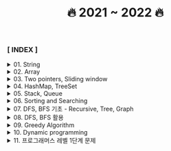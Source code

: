 <div align="center">

<h1>🔥 2021 ~ 2022 🔥 </h1>

</div>

<br>

### **[ INDEX ]**

<details>
<summary>01. String</summary>

1. [문자 찾기](section1/section1_01)
2. [대소문자 변환](section1/section1_02)
3. [문장 속 단어 (indexOf(), substring())](section1/section1_03)
4. [단어 뒤집기 (StringBuilder 이용법 또는 직접뒤집기)](section1/section1_04)
5. [특정 문자 뒤집기 (toCharArray())](section1/section1_05)
6. [중복문자제거](section1/section1_06)
7. [회문문자열](section1/section1_07)
8. [유효한 팰린드롬 (replaceAll 정규식이용)](section1/section1_08)
9. [숫자만 추출](section1/section1_09)
10. [가장 짧은 문자거리](section1/section1_10)
11. [문자열 압축](section1/section1_11)
12. [암호 (replace(), parseInt(string, 2))](section1/section1_12)

</details>

<details>
<summary>02. Array</summary>

1. [큰 수 출력하기](section2/section2_01)
2. [보이는 학생](section2/section2_02)
3. [가위바위보](section2/section2_03)
4. [피보나치 수열](section2/section2_04)
5. [소수 (에라토스테네스 체)](section2/section2_05)
6. [뒤집은 소수](section2/section2_06)
7. [점수계산](section2/section2_07)
8. [등수구하기](section2/section2_08)
9. [격자판 최대합](section2/section2_09)
10. [봉우리](section2/section2_10)
11. [임시반장 정하기](section2/section2_11)
12. [멘토링](section2/section2_12)
</details>

<details>
<summary>03. Two pointers, Sliding window</summary>

1. [두 배열 합치기 (two pointers algorithm)](section3/section3_01)
2. [공통원소 구하기(two pointers algorithm)](section3/section3_02)
3. [최대 매출 (Sliding window)](section3/section3_03)
4. [연속부분 수열 (복합적 문제)](section3/section3_04)
5. [연속된 자연수의 합 (two pointers)](section3/section3_05)
6. [연속된 자연수의 합 (수학)](section3/section3_06)
7. [최대 길이 연속부분 수열 (복합적 문제)](section3/section3_07)
</details>

<details>
<summary>04. HashMap, TreeSet</summary>

1. [학급 회장 (HashMap)](section4/section4_01)
2. [아나그램 (HashMap)](section4/section4_02)
3. [매출액의 종류 (Hash, sliding window)](section4/section4_03)
4. [모든 아나그램 찾기 (Hash, sliding window : 시간복잡도 O(n))](section4/section4_04)
5. [K번째 큰 수](section4/section4_05)
</details>

<details>
<summary>05. Stack, Queue</summary>

1. [올바른 괄호](section5/section5_01)
2. [괄호 문자 제거](section5/section5_02)
3. [크레인 인형뽑기(카카오)](section5/section5_03)
4. [후위식 연산(postfix)](section5/section5_04)
5. [쇠막대기](section5/section5_05)
6. [공주 구하기](section5/section5_06)
7. [교육과정 설계](section5/section5_07)
8. [응급실](section5/section5_08)
</details>

<details>
<summary>06. Sorting and Searching</summary>

1. [선택정렬](section6/section6_01)
2. [버블정렬](section6/section6_02)
3. [삽입정렬](section6/section6_03)
4. [LRU (캐시, 카카오 변형)](section6/section6_04)
5. [중복확인](section6/section6_05)
6. [장난꾸러기](section6/section6_06)
7. [좌표 정렬 (compareTo)](section6/section6_07)
8. [이분검색](section6/section6_08)
9. [뮤직비디오 (결정알고리즘)](section6/section6_09)
10. [마구간 정하기(결정알고리즘)](section6/section6_10)
</details>

<details>
<summary>07. DFS, BFS 기초 - Recursive, Tree, Graph</summary>

1. [재귀함수 (스택프레임)](section7/section7_01)
2. [이진수 출력 (재귀)](section7/section7_02)
3. [팩토리얼](section7/section7_03)
4. [피보나치 재귀 (메모이제이션)](section7/section7_04)
5. [이진트리순회 (DFS : Depth-First Search)](section7/section7_05)
6. [부분집합 구하기 (DFS)](section7/section7_06)
7. [이진트리 레벨탐색 (BFS : Breadth-First Search)](section7/section7_07)
8. [송아지 찾기1 (BFS)](section7/section7_08)
9. [Tree 말단노드까지의 가장 짧은 경로 (DFS)](section7/section7_09)
10. [Tree 말단노드까지의 가장 짧은 경로 (BFS)](section7/section7_10)
11. [경로탐색 (DFS)](section7/section7_11)
12. [경로탐색 (인접리스트, ArrayList)](section7/section7_12)
13. [그래프 최단거리 (BFS)](section7/section7_13)
</details>

<details>
<summary>08. DFS, BFS 활용</summary>

1. [합이 같은 부분집합 (DFS: 아마존 인터뷰)](section8/section8_01)
2. [바둑이 승차 (DFS)](section8/section8_02)
3. [최대점수 구하기 (DFS)](section8/section8_03)
4. [중복순열 구하기](section8/section8_04)
5. [동전교환](section8/section8_05)
6. [순열 구하기](section8/section8_06)
7. [조합수 (메모이제이션)](section8/section8_07)
8. [수열 추측하기](section8/section8_08)
9. [조합 구하기](section8/section8_09)
10. [미로탐색 (DFS)](section8/section8_10)
11. [미로의 최단거리 통로 (BFS)](section8/section8_11)
12. [토마토 (BFS)](section8/section8_12)
13. [섬나라 아일랜드 (DFS)](section8/section8_13)
14. [피자배달거리 (삼성 SW역량평가 기출문제 : DFS활용)](section8/section8_14)
</details>

<details>
<summary>09. Greedy Algorithm</summary>

1. [씨름선수](section9/section9_01)
2. [회의실 배정](section9/section9_02)
3. [결혼식](section9/section9_03)
4. [최대 수입 스케줄 (PriorityQueue)](section9/section9_04)
5. [다익스트라 알고리즘](section9/section9_05)
6. [친구인가 (Uion & Find)](section9/section9_06)
7. [원더랜드 (크루스칼 : Uion & Find)](section9/section9_07)
8. [원더랜드 (프림 : PriorityQueue)](section9/section9_08)
</details>

<details>
<summary>10. Dynamic programming</summary>

1. [계단오르기](section10/section10_01)
2. [돌다리 건너기](section10/section10_02)
3. [최대 부분 증가 수열 (LIS)](section10/section10_03)
4. [가장 높은 탑 쌓기 (LIS 응용)](section10/section10_04)
5. [동전교환 (냅색 알고리즘)](section10/section10_05)
6. [최대점수 구하기 (냅색 알고리즘)](section10/section10_06)
</details>

<details>
<summary>11. 프로그래머스 레벨 1단계 문제</summary>

1. [특정 요일 구하기](level_01/특정_요일_구하기)
2. [짝수 홀수 구분](level_01/짝수_홀수_구분)
3. [증가하는 숫자](level_01/증가하는_숫자)
4. [손익분기점](level_01/손익분기점)
5. [벌집](level_01/벌집)
6. [분수 찾기](level_01/분수_찾기)
7. [달팽이는 올라가고 싶다](level_01/달팽이는_올라가고_싶다)
8. [다이얼](level_01/다이얼)
9. [그룹 단어 체커](level_01/그룹_단어_체커)
10. [알람 시계](level_01/알람시계)
11. [윤년](level_01/윤년)
12. [셀프 넘버](level_01/셀프_넘버)
13. [부녀회장이 될테야](level_01/부녀회장이_될테야)
14. [설탕 배달](level_01/설탕_배달)
15. [큰 수 더하기](level_01/큰_수_더하기)
16. [팩토리얼](level_01/팩토리얼)
17. [피보나치 수 5](level_01/피보나치_수_5)
18. [귀여운 라이언](level_01/귀여운_라이언)

</details>
